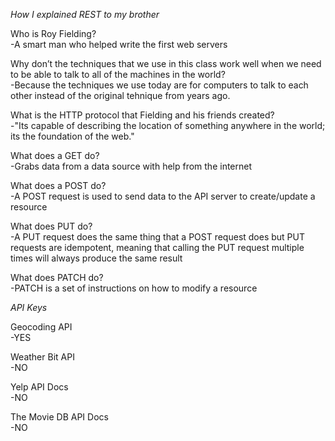 *How I explained REST to my brother*

Who is Roy Fielding? <br>
-A smart man who helped write the first web servers 

Why don’t the techniques that we use in this class work well when we need to be able to talk to all of the machines in the world? <br>
-Because the techniques we use today are for computers to talk to each other instead of the original tehnique from years ago.

What is the HTTP protocol that Fielding and his friends created? <br>
-"Its capable of describing the location of something anywhere in the world; its the foundation of the web."

What does a GET do? <br>
-Grabs data from a data source with help from the internet

What does a POST do? <br>
-A POST request is used to send data to the API server to create/update a resource

What does PUT do? <br>
-A PUT request does the same thing that a POST request does but PUT requests are idempotent, meaning that calling the PUT request multiple times will always produce the same result

What does PATCH do? <br>
-PATCH is a set of instructions on how to modify a resource


*API Keys*

Geocoding API <br>
-YES

Weather Bit API <br>
-NO

Yelp API Docs <br>
-NO

The Movie DB API Docs <br>
-NO
